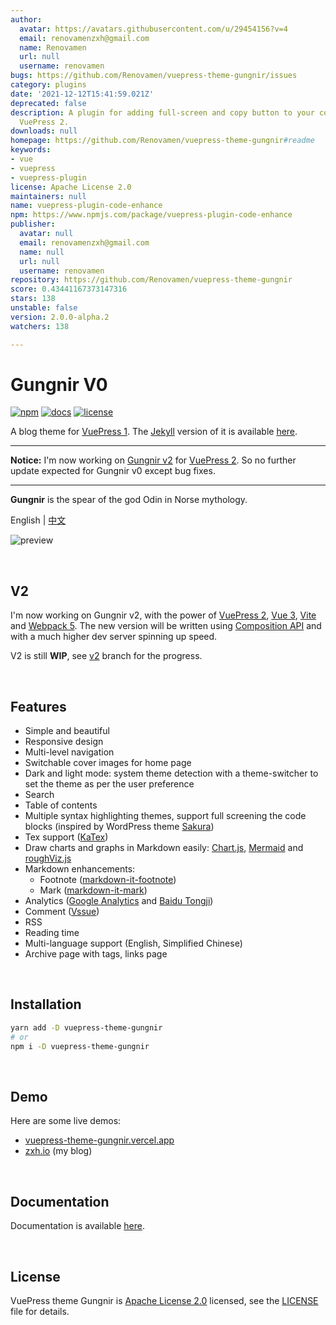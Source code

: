 ```yaml
---
author:
  avatar: https://avatars.githubusercontent.com/u/29454156?v=4
  email: renovamenzxh@gmail.com
  name: Renovamen
  url: null
  username: renovamen
bugs: https://github.com/Renovamen/vuepress-theme-gungnir/issues
category: plugins
date: '2021-12-12T15:41:59.021Z'
deprecated: false
description: A plugin for adding full-screen and copy button to your code blocks in
  VuePress 2.
downloads: null
homepage: https://github.com/Renovamen/vuepress-theme-gungnir#readme
keywords:
- vue
- vuepress
- vuepress-plugin
license: Apache License 2.0
maintainers: null
name: vuepress-plugin-code-enhance
npm: https://www.npmjs.com/package/vuepress-plugin-code-enhance
publisher:
  avatar: null
  email: renovamenzxh@gmail.com
  name: null
  url: null
  username: renovamen
repository: https://github.com/Renovamen/vuepress-theme-gungnir
score: 0.43441167373147316
stars: 138
unstable: false
version: 2.0.0-alpha.2
watchers: 138

---
```


# Gungnir V0

[![npm](https://img.shields.io/npm/v/vuepress-theme-gungnir.svg?style=flat-square&logo=npm)](https://www.npmjs.com/package/vuepress-theme-gungnir) [![docs](https://img.shields.io/badge/Docs-Gungnir-26A2FF?style=flat-square)](https://vuepress-theme-gungnir.vercel.app/docs/) [![license](https://img.shields.io/badge/License-Apache--2.0-green?style=flat-square)](LICENSE)

A blog theme for [VuePress 1](https://vuepress.vuejs.org/). The [Jekyll](https://jekyllrb.com/) version of it is available [here](https://github.com/Renovamen/jekyll-theme-gungnir).

---

**Notice:** I'm now working on [Gungnir v2](https://github.com/Renovamen/vuepress-theme-gungnir/tree/v2) for [VuePress 2](https://v2.vuepress.vuejs.org/). So no further update expected for Gungnir v0 except bug fixes.

---

**Gungnir** is the spear of the god Odin in Norse mythology.

English | [中文](README-CN.md)

![preview](docs/.vuepress/public/img/docs/gungnir.jpg)


&nbsp;

## V2

I'm now working on Gungnir v2, with the power of [VuePress 2](https://v2.vuepress.vuejs.org/), [Vue 3](https://v3.vuejs.org/), [Vite](https://vitejs.dev/) and [Webpack 5](https://webpack.js.org/). The new version will be written using [Composition API](https://v3.vuejs.org/guide/composition-api-introduction.html) and with a much higher dev server spinning up speed.

V2 is still **WIP**, see [v2](https://github.com/Renovamen/vuepress-theme-gungnir/tree/v2) branch for the progress.


&nbsp;

## Features

- Simple and beautiful
- Responsive design
- Multi-level navigation
- Switchable cover images for home page
- Dark and light mode: system theme detection with a theme-switcher to set the theme as per the user preference
- Search
- Table of contents
- Multiple syntax highlighting themes, support full screening the code blocks (inspired by WordPress theme [Sakura](https://github.com/mashirozx/Sakura))
- Tex support ([KaTex](https://github.com/KaTeX/KaTeX))
- Draw charts and graphs in Markdown easily: [Chart.js](https://www.chartjs.org), [Mermaid](https://mermaid-js.github.io) and [roughViz.js](https://github.com/jwilber/roughViz)
- Markdown enhancements:
  - Footnote ([markdown-it-footnote](https://github.com/markdown-it/markdown-it-footnote))
  - Mark ([markdown-it-mark](https://github.com/markdown-it/markdown-it-mark))
- Analytics ([Google Analytics](https://analytics.google.com/) and [Baidu Tongji](https://tongji.baidu.com/))
- Comment ([Vssue](https://github.com/meteorlxy/vssue))
- RSS
- Reading time
- Multi-language support (English, Simplified Chinese)
- Archive page with tags, links page


&nbsp;

## Installation

```bash
yarn add -D vuepress-theme-gungnir
# or
npm i -D vuepress-theme-gungnir
```


&nbsp;

## Demo

Here are some live demos:

- [vuepress-theme-gungnir.vercel.app](https://vuepress-theme-gungnir.vercel.app/)
- [zxh.io](https://zxh.io) (my blog)


&nbsp;

## Documentation

Documentation is available [here](https://vuepress-theme-gungnir.vercel.app/docs/).


&nbsp;

## License

VuePress theme Gungnir is [Apache License 2.0](https://www.apache.org/licenses/LICENSE-2.0) licensed, see the [LICENSE](packages/theme-gungnir/LICENSE) file for details.
